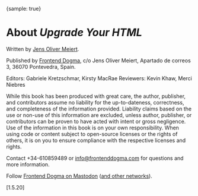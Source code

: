 {sample: true}
# About _Upgrade Your HTML_

Written by [Jens Oliver Meiert](https://meiert.com/).

Published by [Frontend Dogma](https://frontenddogma.com/), c/o Jens Oliver Meiert, Apartado de correos 3, 36070 Pontevedra, Spain.

Editors: Gabriele Kretzschmar, Kirsty MacRae
Reviewers: Kevin Khaw, Merci Niebres

While this book has been produced with great care, the author, publisher, and contributors assume no liability for the up-to-dateness, correctness, and completeness of the information provided. Liability claims based on the use or non-use of this information are excluded, unless author, publisher, or contributors can be proven to have acted with intent or gross negligence. Use of the information in this book is on your own responsibility. When using code or content subject to open-source licenses or the rights of others, it is on you to ensure compliance with the respective licenses and rights.

Contact +34-610859489 or info@frontenddogma.com for questions and more information.

Follow [Frontend Dogma on Mastodon](https://mas.to/@frontenddogma) ([and other networks](https://frontenddogma.com/posts/2024/frontend-dogma-on-the-web/)).

[1.5.20]